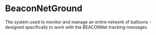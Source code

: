 BeaconNetGround
===============

The system used to monitor and manage an entire network of balloons - designed specifically to work with the BEACONNet tracking messages
